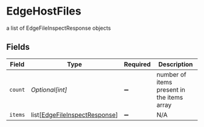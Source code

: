 # EdgeHostFiles

a list of EdgeFileInspectResponse objects


## Fields

| Field                                                                           | Type                                                                            | Required                                                                        | Description                                                                     |
| ------------------------------------------------------------------------------- | ------------------------------------------------------------------------------- | ------------------------------------------------------------------------------- | ------------------------------------------------------------------------------- |
| `count`                                                                         | *Optional[int]*                                                                 | :heavy_minus_sign:                                                              | number of items present in the items array                                      |
| `items`                                                                         | list[[EdgeFileInspectResponse](../../models/shared/edgefileinspectresponse.md)] | :heavy_minus_sign:                                                              | N/A                                                                             |